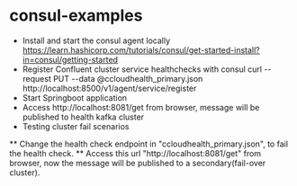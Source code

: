 # consul-examples
* Install and start the consul agent locally
  https://learn.hashicorp.com/tutorials/consul/get-started-install?in=consul/getting-started
* Register Confluent cluster service healthchecks with consul
  curl --request PUT --data @ccloudhealth_primary.json http://localhost:8500/v1/agent/service/register
* Start Springboot application
* Access http://localhost:8081/get from browser, message will be published to health kafka cluster
* Testing cluster fail scenarios

** Change the health check endpoint in "ccloudhealth_primary.json", to fail the health check.
** Access this url "http://localhost:8081/get" from browser, now the message will be published to a secondary(fail-over cluster).
